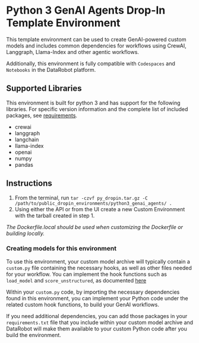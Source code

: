 # Python 3 GenAI Agents Drop-In Template Environment

This template environment can be used to create GenAI-powered custom models and includes common dependencies for
workflows using CrewAI, Langgraph, Llama-Index and other agentic workflows.

Additionally, this environment is fully compatible with `Codespaces` and `Notebooks` in the DataRobot platform.

## Supported Libraries

This environment is built for python 3 and has support for the following libraries.
For specific version information and the complete list of included packages, see [requirements](requirements.txt).

- crewai
- langgraph
- langchain
- llama-index
- openai
- numpy
- pandas

## Instructions

1. From the terminal, run `tar -czvf py_dropin.tar.gz -C /path/to/public_dropin_environments/python3_genai_agents/ .`
2. Using either the API or from the UI create a new Custom Environment with the tarball created
in step 1.

_The Dockerfile.local should be used when customizing the Dockerfile or building locally._

### Creating models for this environment

To use this environment, your custom model archive will typically contain a `custom.py` file containing the necessary hooks, as well as other files needed for your workflow. You can implement the hook functions such as `load_model` and `score_unstructured`, as documented [here](../../custom_model_runner/README.md)

Within your `custom.py` code, by importing the necessary dependencies found in this environment, you can implement your Python code under the related custom hook functions, to build your GenAI workflows.

If you need additional dependencies, you can add those packages in your `requirements.txt` file that you include within your custom model archive and DataRobot will make them available to your custom Python code after you build the environment.
